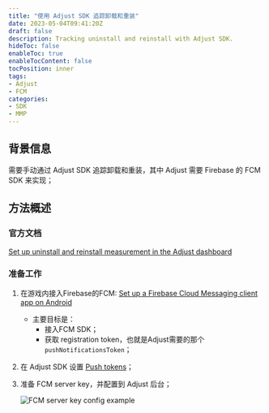 ```yaml
---
title: "使用 Adjust SDK 追踪卸载和重装"
date: 2023-05-04T09:41:20Z
draft: false
description: Tracking uninstall and reinstall with Adjust SDK.
hideToc: false
enableToc: true
enableTocContent: false
tocPosition: inner
tags:
- Adjust
- FCM
categories:
- SDK
- MMP
---
```


## 背景信息

需要手动通过 Adjust SDK 追踪卸载和重装，其中 Adjust 需要 Firebase 的 FCM SDK 来实现；

## 方法概述

### 官方文档

[Set up uninstall and reinstall measurement in the Adjust dashboard](https://help.adjust.com/en/article/set-up-uninstalls-reinstalls)

### 准备工作

1. 在游戏内接入Firebase的FCM: [Set up a Firebase Cloud Messaging client app on Android](https://firebase.google.com/docs/cloud-messaging/android/client)
   - 主要目标是：
     - 接入FCM SDK；
     - 获取 registration token，也就是Adjust需要的那个`pushNotificationsToken`；
2. 在 Adjust SDK 设置 [Push tokens](https://help.adjust.com/en/article/push-tokens-android-sdk)；
3. 准备 FCM server key，并配置到 Adjust 后台；
   
   <img src='/images/posts/FCM-server-key-config.png' alt='FCM server key config example'>